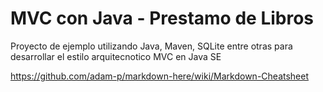 # MVC con Java - Prestamo de Libros
Proyecto de ejemplo utilizando Java, Maven, SQLite entre otras para desarrollar el estilo arquitecnotico MVC en Java SE

https://github.com/adam-p/markdown-here/wiki/Markdown-Cheatsheet
